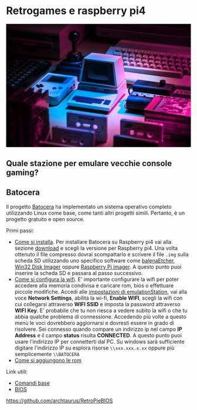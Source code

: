 # Retrogames e raspberry pi4

![retrogames](./images/retrogames.jpg)

## Quale stazione per emulare vecchie console gaming?

## Batocera

Il progetto [Batocera](https://batocera.org/) ha implementato un sistema operativo completo utilizzando Linux come base, come tanti altri progetti simili. Pertanto, è un progetto gratuito e open source.

Primi passi:

- [Come si installa](https://batocera.org/how_to_install). Per installare Batocera su Raspberry pi4 vai alla sezione [download](https://batocera.org/download) e scegli la versione per Raspberry pi4. Una volta ottenuto il file compresso dovrai scompattarlo e scrivere il file `.img` sulla scheda SD utilizzando uno specifico software come [balenaEtcher](https://www.balena.io/etcher/), [Win32 Disk Imager](https://sourceforge.net/projects/win32diskimager/) oppure [Raspberry Pi imager](https://www.raspberrypi.org/software/). A questo punto puoi inserire la scheda SD e passara al passo successivo.
- [Come si configura la wifi](https://wiki.batocera.org/wifi_ssid?s[]=network). E' importante configurare la wifi per poter accedere alla memoria condivisa e caricare rom, bios o effettuare piccole modifiche. Accedi alle [impostazioni di emulationStation](https://wiki.batocera.org/emulationstation), vai alla voce **Network Settings**, abilita la wi-fi, **Enable WIFI**, scegli la wifi con cui collegarsi attraverso **WIFI SSID** e imposta la password attraverso **WIFI Key**. E' probabile che tu non riesca a vedere subito la wifi o che tu abbia qualche problema di connessione. Accedendo più volte a questo menù le voci dovrebbero aggiornarsi e dovresti essere in grado di risolvere. Sei connesso quando compare un indirizzo ip nel campo **IP Address** e il campo **status** risulta **CONNECTED**. A questo punto puoi usare l'indirizzo IP per connetterti dal PC. Su windows sarà sufficiente digitare l'indirizzo IP su esplora risorse `\\xxx.xxx.x.xx` oppure più semplicemente `\\BATOCERA` 
- [Come si aggiungono le rom](https://wiki.batocera.org/add_games)

Link utili:

- [Comandi base](https://wiki.batocera.org/basic_commands)
- [BIOS](https://wiki.batocera.org/what_are_bios_and_how_to_add_them?s[]=bios)

https://github.com/archtaurus/RetroPieBIOS